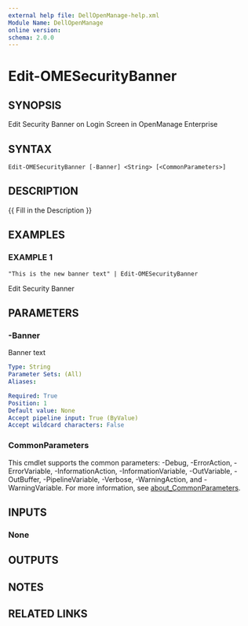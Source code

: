 ```yaml
---
external help file: DellOpenManage-help.xml
Module Name: DellOpenManage
online version:
schema: 2.0.0
---
```


# Edit-OMESecurityBanner

## SYNOPSIS
Edit Security Banner on Login Screen in OpenManage Enterprise

## SYNTAX

```
Edit-OMESecurityBanner [-Banner] <String> [<CommonParameters>]
```

## DESCRIPTION
{{ Fill in the Description }}

## EXAMPLES

### EXAMPLE 1
```
"This is the new banner text" | Edit-OMESecurityBanner
```

Edit Security Banner

## PARAMETERS

### -Banner
Banner text

```yaml
Type: String
Parameter Sets: (All)
Aliases:

Required: True
Position: 1
Default value: None
Accept pipeline input: True (ByValue)
Accept wildcard characters: False
```

### CommonParameters
This cmdlet supports the common parameters: -Debug, -ErrorAction, -ErrorVariable, -InformationAction, -InformationVariable, -OutVariable, -OutBuffer, -PipelineVariable, -Verbose, -WarningAction, and -WarningVariable. For more information, see [about_CommonParameters](http://go.microsoft.com/fwlink/?LinkID=113216).

## INPUTS

### None
## OUTPUTS

## NOTES

## RELATED LINKS
